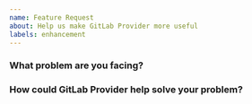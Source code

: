 ```yaml
---
name: Feature Request
about: Help us make GitLab Provider more useful
labels: enhancement
---
```

<!--
Thank you for helping to improve GitLab Provider!

Please be sure to search for open issues before raising a new one. We use issues
for bug reports and feature requests. Please find us at https://slack.crossplane.io
for questions, support, and discussion.
-->

### What problem are you facing?
<!--
Please tell us a little about your use case - it's okay if it's hypothetical!
Leading with this context helps frame the feature request so we can ensure we
implement it sensibly.
--->

### How could GitLab Provider help solve your problem?
<!--
Let us know how you think GitLab Provider could help with your use case.
-->
